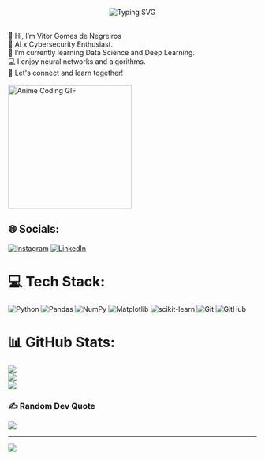 <p align="center">
  <img src="https://readme-typing-svg.demolab.com?font=Fira+Code&weight=500&size=24&pause=1000&color=00FF00&center=true&vCenter=true&width=500&lines=Welcome+to+my+Universe+of;Data+Science+%F0%9F%94%A5" alt="Typing SVG" />
</p>

</p>
<br>    👋 Hi, I’m Vitor Gomes de Negreiros<br>    🔐 AI x Cybersecurity Enthusiast.<br>    🌱 I’m currently learning Data Science and Deep Learning.<br>    💻 I enjoy neural networks and algorithms.<br>    🤝 Let's connect and learn together!<br><br>
 <div>
  <img src="https://media.giphy.com/media/v1.Y2lkPTc5MGI3NjExeDd1ODYwMGpuZHFvODkxMmRxNTV3ZDlsZDk2ODRkbG1heDA4c2kyaCZlcD12MV9naWZzX3NlYXJjaCZjdD1n/doXBzUFJRxpaUbuaqz/giphy.gif" width="250px" alt="Anime Coding GIF"/>
</div>



## 🌐 Socials:
[![Instagram](https://img.shields.io/badge/Instagram-%23E4405F.svg?logo=Instagram&logoColor=white)](https://instagram.com/vitor.pyy) [![LinkedIn](https://img.shields.io/badge/LinkedIn-%230077B5.svg?logo=linkedin&logoColor=white)](https://linkedin.com/in/vitor-gomes-data-science) 

# 💻 Tech Stack:
![Python](https://img.shields.io/badge/python-3670A0?style=plastic&logo=python&logoColor=ffdd54) ![Pandas](https://img.shields.io/badge/pandas-%23150458.svg?style=plastic&logo=pandas&logoColor=white) ![NumPy](https://img.shields.io/badge/numpy-%23013243.svg?style=plastic&logo=numpy&logoColor=white) ![Matplotlib](https://img.shields.io/badge/Matplotlib-%23ffffff.svg?style=plastic&logo=Matplotlib&logoColor=black) ![scikit-learn](https://img.shields.io/badge/scikit--learn-%23F7931E.svg?style=plastic&logo=scikit-learn&logoColor=white) ![Git](https://img.shields.io/badge/git-%23F05033.svg?style=plastic&logo=git&logoColor=white) ![GitHub](https://img.shields.io/badge/github-%23121011.svg?style=plastic&logo=github&logoColor=white)
# 📊 GitHub Stats:
![](https://github-readme-stats.vercel.app/api?username=vitor-py&theme=gotham&hide_border=false&include_all_commits=false&count_private=false)<br/>
![](https://nirzak-streak-stats.vercel.app/?user=vitor-py&theme=gotham&hide_border=false)<br/>
![](https://github-readme-stats.vercel.app/api/top-langs/?username=vitor-py&theme=gotham&hide_border=false&include_all_commits=false&count_private=false&layout=compact)

### ✍️ Random Dev Quote
![](https://quotes-github-readme.vercel.app/api?type=horizontal&theme=dark)

---
[![](https://visitcount.itsvg.in/api?id=vitor-py&icon=0&color=0)](https://visitcount.itsvg.in)

